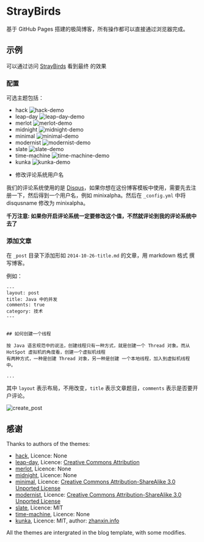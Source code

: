 StrayBirds
==========

基于 GitHub Pages 搭建的极简博客，所有操作都可以直接通过浏览器完成。

## 示例

可以通过访问 [StrayBirds](http://minixalpha.github.io/StrayBirds/) 看到最终
的效果

### 配置

可选主题包括：

- hack
	![hack-demo](/images/hack-demo.png)
- leap-day
	![leap-day-demo](/images/leap-day-demo.png)
- merlot
	![merlot-demo](/images/merlot-demo.png)
- midnight
	![midnight-demo](/images/midnight-demo.png)
- minimal
	![minimal-demo](/images/minimal-demo.png)
- modernist
	![modernist-demo](/images/modernist-demo.png)
- slate
	![slate-demo](/images/slate-demo.png)
- time-machine
	![time-machine-demo](/images/time-machine-demo.png) 
- kunka
	![kunka-demo](/images/kunka-demo.png)

* 修改评论系统用户名

我们的评论系统使用的是 [Disqus](https://disqus.com/)，如果你想在这份博客模板中使用，需要先去注册一下，然后得到一个用户名，例如 minixalpha。然后在 `_config.yml` 中将 disqusname 修改为 minixalpha。

**千万注意: 如果你开启评论系统一定要修改这个值，不然就评论到我的评论系统中去了**

### 添加文章

在 `_post` 目录下添加形如 `2014-10-26-title.md` 的文章，用 markdown 格式
撰写博客。

例如：

```
---
layout: post
title: Java 中的并发
comments: true
category: 技术
---


## 如何创建一个线程

按 Java 语言规范中的说法，创建线程只有一种方式，就是创建一个 Thread 对象。而从 HotSpot 虚拟机的角度看，创建一个虚拟机线程
有两种方式，一种是创建 Thread 对象，另一种是创建 一个本地线程，加入到虚拟机线程中。

...

```

其中 `layout` 表示布局，不用改变，`title` 表示文章题目，`comments` 表示是否要开户评论。

![create_post](/images/create_post.gif)

## 感谢

Thanks to authors of the themes:

* [hack](https://github.com/sundaykofax/baby-legs), Licence: None
* [leap-day](https://github.com/mattgraham/leapday), Licence: [Creative Commons Attribution](http://creativecommons.org/licenses/by/3.0/)
* [merlot](https://github.com/cameronmcefee/headsmart/tree/gh-pages), Licence: None
* [midnight](https://github.com/briandoll/change-inside-surroundings.vim/tree/gh-pages), Licence: None
* [minimal](https://github.com/orderedlist/minimal), Licence: [Creative Commons Attribution-ShareAlike 3.0 Unported License](http://creativecommons.org/licenses/by-sa/3.0/)
* [modernist](https://github.com/orderedlist/modernist), Licence: [Creative Commons Attribution-ShareAlike 3.0 Unported License](http://creativecommons.org/licenses/by-sa/3.0/)
* [slate](https://github.com/jasoncostello/slate), Licence: MIT
* [time-machine](https://github.com/jonrohan/time-machine-theme), Licence: None
* [kunka](https://github.com/pizn/kunka), Licence: MIT, author: [zhanxin.info](http://www.zhanxin.info/)

All the themes are intergrated in the blog template, with some modifies.
